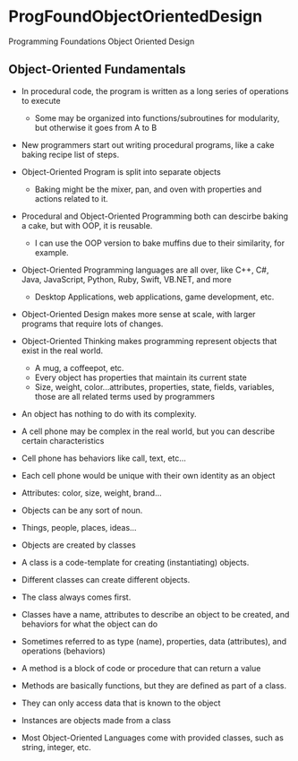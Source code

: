 # ProgFoundObjectOrientedDesign
Programming Foundations Object Oriented Design

## Object-Oriented Fundamentals
* In procedural code, the program is written as a long series of operations to execute
  * Some may be organized into functions/subroutines for modularity, but otherwise it goes from A to B
* New programmers start out writing procedural programs, like a cake baking recipe list of steps.
* Object-Oriented Program is split into separate objects
  * Baking might be the mixer, pan, and oven with properties and actions related to it.
* Procedural and Object-Oriented Programming both can descirbe baking a cake, but with OOP, it is reusable.
  * I can use the OOP version to bake muffins due to their similarity, for example.
* Object-Oriented Programming languages are all over, like C++, C#, Java, JavaScript, Python, Ruby, Swift, VB.NET, and more
  * Desktop Applications, web applications, game development, etc.
* Object-Oriented Design makes more sense at scale, with larger programs that require lots of changes.

* Object-Oriented Thinking makes programming represent objects that exist in the real world.
  * A mug, a coffeepot, etc.
  * Every object has properties that maintain its current state
  * Size, weight, color...attributes, properties, state, fields, variables, those are all related terms used by programmers
* An object has nothing to do with its complexity.
 * A cell phone may be complex in the real world, but you can describe certain characteristics
 * Cell phone has behaviors like call, text, etc...
 * Each cell phone would be unique with their own identity as an object
 * Attributes: color, size, weight, brand...
 * Objects can be any sort of noun.
  * Things, people, places, ideas...
* Objects are created by classes
* A class is a code-template for creating (instantiating) objects.
 * Different classes can create different objects.
* The class always comes first.
* Classes have a name, attributes to describe an object to be created, and behaviors for what the object can do
* Sometimes referred to as type (name), properties, data (attributes), and operations (behaviors)
* A method is a block of code or procedure that can return a value
* Methods are basically functions, but they are defined as part of a class.
 * They can only access data that is known to the object
* Instances are objects made from a class
* Most Object-Oriented Languages come with provided classes, such as string, integer, etc.
